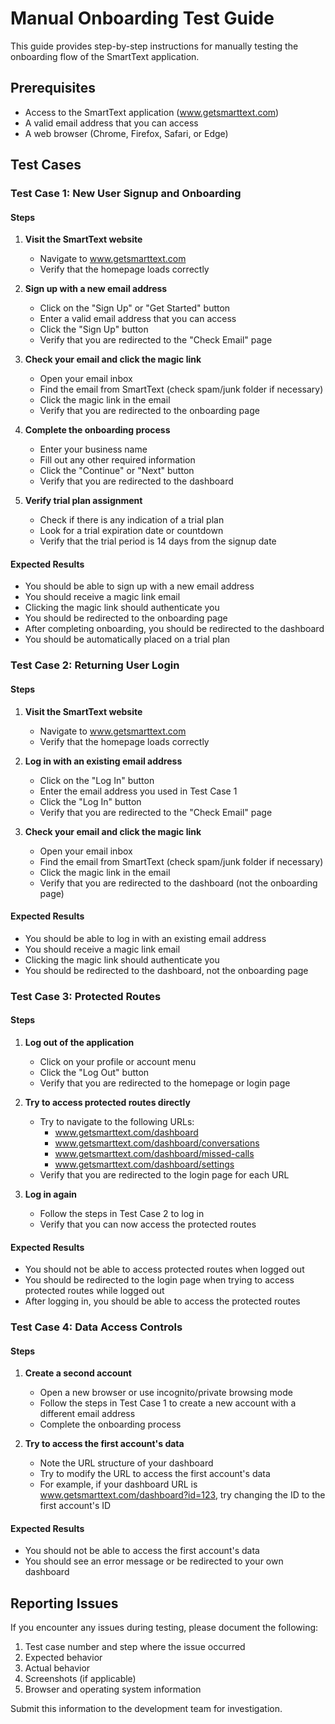 # Manual Onboarding Test Guide

This guide provides step-by-step instructions for manually testing the onboarding flow of the SmartText application.

## Prerequisites

- Access to the SmartText application (www.getsmarttext.com)
- A valid email address that you can access
- A web browser (Chrome, Firefox, Safari, or Edge)

## Test Cases

### Test Case 1: New User Signup and Onboarding

#### Steps

1. **Visit the SmartText website**
   - Navigate to www.getsmarttext.com
   - Verify that the homepage loads correctly

2. **Sign up with a new email address**
   - Click on the "Sign Up" or "Get Started" button
   - Enter a valid email address that you can access
   - Click the "Sign Up" button
   - Verify that you are redirected to the "Check Email" page

3. **Check your email and click the magic link**
   - Open your email inbox
   - Find the email from SmartText (check spam/junk folder if necessary)
   - Click the magic link in the email
   - Verify that you are redirected to the onboarding page

4. **Complete the onboarding process**
   - Enter your business name
   - Fill out any other required information
   - Click the "Continue" or "Next" button
   - Verify that you are redirected to the dashboard

5. **Verify trial plan assignment**
   - Check if there is any indication of a trial plan
   - Look for a trial expiration date or countdown
   - Verify that the trial period is 14 days from the signup date

#### Expected Results

- You should be able to sign up with a new email address
- You should receive a magic link email
- Clicking the magic link should authenticate you
- You should be redirected to the onboarding page
- After completing onboarding, you should be redirected to the dashboard
- You should be automatically placed on a trial plan

### Test Case 2: Returning User Login

#### Steps

1. **Visit the SmartText website**
   - Navigate to www.getsmarttext.com
   - Verify that the homepage loads correctly

2. **Log in with an existing email address**
   - Click on the "Log In" button
   - Enter the email address you used in Test Case 1
   - Click the "Log In" button
   - Verify that you are redirected to the "Check Email" page

3. **Check your email and click the magic link**
   - Open your email inbox
   - Find the email from SmartText (check spam/junk folder if necessary)
   - Click the magic link in the email
   - Verify that you are redirected to the dashboard (not the onboarding page)

#### Expected Results

- You should be able to log in with an existing email address
- You should receive a magic link email
- Clicking the magic link should authenticate you
- You should be redirected to the dashboard, not the onboarding page

### Test Case 3: Protected Routes

#### Steps

1. **Log out of the application**
   - Click on your profile or account menu
   - Click the "Log Out" button
   - Verify that you are redirected to the homepage or login page

2. **Try to access protected routes directly**
   - Try to navigate to the following URLs:
     - www.getsmarttext.com/dashboard
     - www.getsmarttext.com/dashboard/conversations
     - www.getsmarttext.com/dashboard/missed-calls
     - www.getsmarttext.com/dashboard/settings
   - Verify that you are redirected to the login page for each URL

3. **Log in again**
   - Follow the steps in Test Case 2 to log in
   - Verify that you can now access the protected routes

#### Expected Results

- You should not be able to access protected routes when logged out
- You should be redirected to the login page when trying to access protected routes while logged out
- After logging in, you should be able to access the protected routes

### Test Case 4: Data Access Controls

#### Steps

1. **Create a second account**
   - Open a new browser or use incognito/private browsing mode
   - Follow the steps in Test Case 1 to create a new account with a different email address
   - Complete the onboarding process

2. **Try to access the first account's data**
   - Note the URL structure of your dashboard
   - Try to modify the URL to access the first account's data
   - For example, if your dashboard URL is www.getsmarttext.com/dashboard?id=123, try changing the ID to the first account's ID

#### Expected Results

- You should not be able to access the first account's data
- You should see an error message or be redirected to your own dashboard

## Reporting Issues

If you encounter any issues during testing, please document the following:

1. Test case number and step where the issue occurred
2. Expected behavior
3. Actual behavior
4. Screenshots (if applicable)
5. Browser and operating system information

Submit this information to the development team for investigation.
